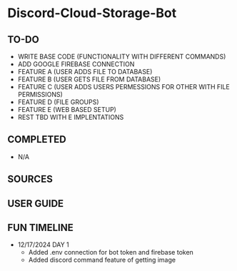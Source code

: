 # Discord-Cloud-Storage-Bot

## TO-DO
- WRITE BASE CODE (FUNCTIONALITY WITH DIFFERENT COMMANDS)
- ADD GOOGLE FIREBASE CONNECTION
- FEATURE A (USER ADDS FILE TO DATABASE)
- FEATURE B (USER GETS FILE FROM DATABASE)
- FEATURE C (USER ADDS USERS PERMESSIONS FOR OTHER WITH FILE PERMISSIONS)
- FEATURE D (FILE GROUPS)
- FEATURE E (WEB BASED SETUP)
- REST TBD WITH E IMPLENTATIONS


## COMPLETED 
- N/A


## SOURCES


## USER GUIDE




## FUN TIMELINE
- 12/17/2024 DAY 1
    - Added .env connection for bot token and firebase token
    - Added discord command feature of getting image